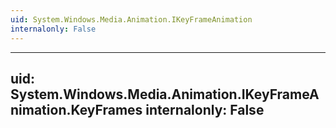 ```yaml
---
uid: System.Windows.Media.Animation.IKeyFrameAnimation
internalonly: False
---
```


---
uid: System.Windows.Media.Animation.IKeyFrameAnimation.KeyFrames
internalonly: False
---
